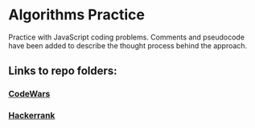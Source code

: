 # Algorithms Practice

Practice with JavaScript coding problems. Comments and pseudocode have been added to describe the thought process behind the approach.

## Links to repo folders:

<!-- ### [LeetCode](leetcode) -->
### [CodeWars](codewars)
### [Hackerrank](hackerrank)
